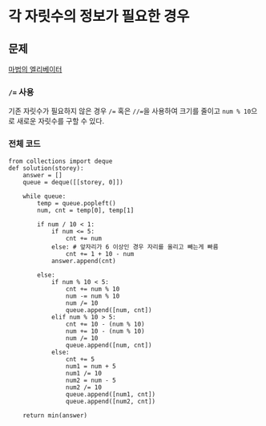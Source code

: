 # 각 자릿수의 정보가 필요한 경우
## 문제
[마법의 엘리베이터](https://school.programmers.co.kr/learn/courses/30/lessons/148653)

### `/=` 사용
기존 자릿수가 필요하지 않은 경우 `/=` 혹은 `//=`을 사용하여 크기를 줄이고 `num % 10`으로 새로운 자릿수를 구할 수 있다.

### 전체 코드
```
from collections import deque
def solution(storey):
    answer = []
    queue = deque([[storey, 0]])

    while queue:
        temp = queue.popleft()
        num, cnt = temp[0], temp[1]
        
        if num / 10 < 1:
            if num <= 5:
                cnt += num
            else: # 앞자리가 6 이상인 경우 자리를 올리고 빼는게 빠름
                cnt += 1 + 10 - num
            answer.append(cnt)
            
        else:
            if num % 10 < 5:
                cnt += num % 10
                num -= num % 10
                num /= 10
                queue.append([num, cnt])
            elif num % 10 > 5:
                cnt += 10 - (num % 10)
                num += 10 - (num % 10)
                num /= 10
                queue.append([num, cnt])
            else:
                cnt += 5
                num1 = num + 5
                num1 /= 10
                num2 = num - 5
                num2 /= 10
                queue.append([num1, cnt])
                queue.append([num2, cnt])
        
    return min(answer)
```
